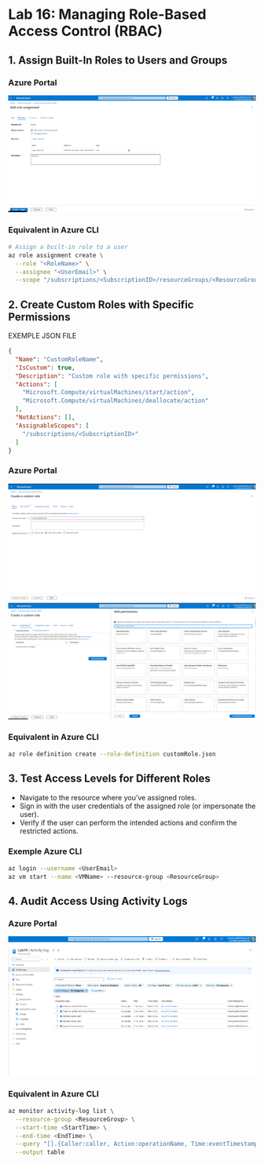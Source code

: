 # Lab 16: Managing Role-Based Access Control (RBAC)

## 1. Assign Built-In Roles to Users and Groups

### Azure Portal
![Image 1](./1.png)

### Equivalent in Azure CLI
```bash
# Assign a built-in role to a user
az role assignment create \
  --role "<RoleName>" \
  --assignee "<UserEmail>" \
  --scope "/subscriptions/<SubscriptionID>/resourceGroups/<ResourceGroup>"
```

## 2. Create Custom Roles with Specific Permissions
EXEMPLE JSON FILE
```json
{
  "Name": "CustomRoleName",
  "IsCustom": true,
  "Description": "Custom role with specific permissions",
  "Actions": [
    "Microsoft.Compute/virtualMachines/start/action",
    "Microsoft.Compute/virtualMachines/deallocate/action"
  ],
  "NotActions": [],
  "AssignableScopes": [
    "/subscriptions/<SubscriptionID>"
  ]
}
```

### Azure Portal
![Image 2](./2.png)
![Image 3](./3.png)

### Equivalent in Azure CLI
```bash
az role definition create --role-definition customRole.json
```

## 3. Test Access Levels for Different Roles
* Navigate to the resource where you’ve assigned roles.
* Sign in with the user credentials of the assigned role (or impersonate the user).
* Verify if the user can perform the intended actions and confirm the restricted actions.
### Exemple Azure CLI
```bash
az login --username <UserEmail>
az vm start --name <VMName> --resource-group <ResourceGroup>
```

## 4. Audit Access Using Activity Logs

### Azure Portal
![Image 1](./4.png)

### Equivalent in Azure CLI
```bash
az monitor activity-log list \
  --resource-group <ResourceGroup> \
  --start-time <StartTime> \
  --end-time <EndTime> \
  --query "[].{Caller:caller, Action:operationName, Time:eventTimestamp}" \
  --output table
```